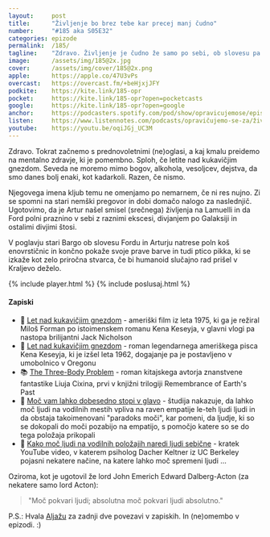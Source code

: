 ```yaml
---
layout: 	post
title:  	"Življenje bo brez tebe kar precej manj čudno"
number: 	"#185 aka S05E32"
categories:	epizode
permalink:	/185/
tagline: 	"Zdravo. Življenje je čudno že samo po sebi, ob slovesu pa Stari Bargo pokaže zakaj se na Lamuelli uporablja ptice pikka, omeni pa tudi Kraljevo deželo."
image:		/assets/img/185@2x.jpg
cover:		/assets/img/cover/185@2x.png
apple:		https://apple.co/47U3vPs
overcast:	https://overcast.fm/+beHjxjJFY
podkite:	https://kite.link/185-opr
pocket:		https://kite.link/185-opr?open=pocketcasts
google:		https://kite.link/185-opr?open=google
anchor:		https://podcasters.spotify.com/pod/show/opravicujemose/episodes/ivljenje-bo-brez-tebe-kar-precej-manj-udno-e2d2sk1
listen:		https://www.listennotes.com/podcasts/opravičujemo-se-za/življenje-bo-brez-tebe-kar-o2y1IpuANi6/embed/
youtube:	https://youtu.be/oqiJGj_UC3M
---
```


Zdravo. Tokrat začnemo s prednovoletnimi (ne)oglasi, a kaj kmalu preidemo na mentalno zdravje, ki je pomembno. Sploh, če letite nad kukavičjim gnezdom. Seveda ne moremo mimo bogov, alkohola, vesoljcev, dejstva, da smo danes bolj enaki, kot kadarkoli. Razen, če nismo. 

Njegovega imena kljub temu ne omenjamo po nemarnem, če ni res nujno. Zi se spomni na stari nemški pregovor in dobi domačo nalogo za naslednjič. Ugotovimo, da je Artur našel smisel (srečnega) življenja na Lamuelli in da Ford polni praznino v sebi z raznimi ekscesi, divjanjem po Galaksiji in ostalimi divjimi štosi. 

V poglavju stari Bargo ob slovesu Fordu in Arturju natrese poln koš enovrstičnic in končno pokaže svoje prave barve in tudi ptico pikka, ki se izkaže kot zelo priročna stvarca, če bi humanoid slučajno rad prišel v Kraljevo deželo. 

{% include player.html %}
{% include poslusaj.html %}

<!--break-->

#### Zapiski

- 🍿 [Let nad kukavičjim gnezdom](https://en.wikipedia.org/wiki/One_Flew_Over_the_Cuckoo%27s_Nest_(novel)) - ameriški film iz leta 1975, ki ga je režiral Miloš Forman po istoimenskem romanu Kena Keseyja, v glavni vlogi pa nastopa brilijantni Jack Nicholson 
- 📘 [Let nad kukavičjim gnezdom](https://en.wikipedia.org/wiki/One_Flew_Over_the_Cuckoo%27s_Nest_(novel)) - roman legendarnega ameriškega pisca Kena Keseyja, ki je izšel leta 1962, dogajanje pa je postavljeno v umobolnico v Oregonu 
- 📚 [The Three-Body Problem](https://en.wikipedia.org/wiki/The_Three-Body_Problem_(novel)) - roman kitajskega avtorja znanstvene fantastike Liuja Cixina, prvi v knjižni trilogiji Remembrance of Earth's Past 
- 🧠 [Moč vam lahko dobesedno stopi v glavo](https://www.insider.com/does-power-cause-brain-damage-2017-6) -  študija nakazuje, da lahko moč ljudi na vodilnih mestih vpliva na raven empatije le-teh ljudi ljudi in da obstaja takoimenovani "paradoks moči", kar pomeni, da ljudje, ki so se dokopali do moči pozabijo na empatijo, s pomočjo katere so se do tega položaja prikopali
- 💪 [Kako moč ljudi na vodilnih položajih naredi ljudi sebične](https://www.youtube.com/watch?v=0vvl46PmCfE) - kratek YouTube video, v katerem psiholog Dacher Keltner iz UC Berkeley pojasni nekatere načine, na katere lahko moč spremeni ljudi ...

Oziroma, kot je ugotovil že lord John Emerich Edward Dalberg-Acton (za nekatere samo lord Acton):

> "Moč pokvari ljudi; absolutna moč pokvari ljudi absolutno."

P.S.: Hvala [Aljažu](https://twitter.com/aljazprusnik) za zadnji dve povezavi v zapiskih. In (ne)omembo v epizodi. :) 